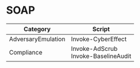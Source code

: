 # SOAP

|Category|Script|
|---|---|
|AdversaryEmulation|Invoke-CyberEffect|
|Compliance|Invoke-AdScrub<br>Invoke-BaselineAudit|
